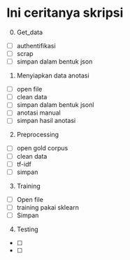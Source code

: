 # Ini ceritanya skripsi

0. Get_data
- [ ] authentifikasi
- [ ] scrap
- [ ] simpan dalam bentuk json

1. Menyiapkan data anotasi
- [ ] open file
- [ ] clean data
- [ ] simpan dalam bentuk jsonl
- [ ] anotasi manual
- [ ] simpan hasil anotasi

2. Preprocessing
- [ ] open gold corpus
- [ ] clean data
- [ ] tf-idf
- [ ] simpan

3. Training
- [ ] Open file
- [ ] training pakai sklearn
- [ ] Simpan 

4. Testing
- [ ] 
- [ ]
